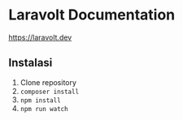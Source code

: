 # Laravolt Documentation
https://laravolt.dev
## Instalasi
1. Clone repository
1. `composer install`
1. `npm install`
1. `npm run watch`
